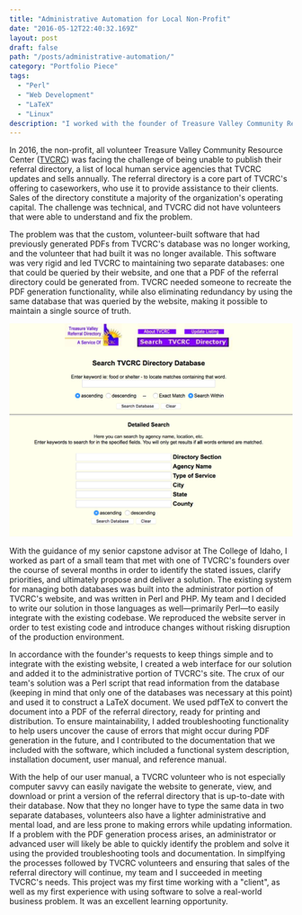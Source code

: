 ```yaml
---
title: "Administrative Automation for Local Non-Profit"
date: "2016-05-12T22:40:32.169Z"
layout: post
draft: false
path: "/posts/administrative-automation/"
category: "Portfolio Piece"
tags:
  - "Perl"
  - "Web Development"
  - "LaTeX"
  - "Linux"
description: "I worked with the founder of Treasure Valley Community Resource Center to automate the creation of their referral directory, an essential list of human services compiled for members of the community who are looking for professional help."
---
```


In 2016, the non-profit, all volunteer Treasure Valley Community Resource Center ([TVCRC](http://www.idahoconnections.org/history.htm)) was facing the challenge of being unable to publish their referral directory, a list of local human service agencies that TVCRC updates and sells annually. The referral directory is a core part of TVCRC's offering to caseworkers, who use it to provide assistance to their clients. Sales of the directory constitute a majority of the organization's operating capital. The challenge was technical, and TVCRC did not have volunteers that were able to understand and fix the problem.

The problem was that the custom, volunteer-built software that had previously generated PDFs from TVCRC's database was no longer working, and the volunteer that had built it was no longer available. This software was very rigid and led TVCRC to maintaining two separate databases: one that could be queried by their website, and one that a PDF of the referral directory could be generated from. TVCRC needed someone to recreate the PDF generation functionality, while also eliminating redundancy by using the same database that was queried by the website, making it possible to maintain a single source of truth.

![A screenshot of TVCRC's directory search webpage.](./search-directory.png)

With the guidance of my senior capstone advisor at The College of Idaho, I worked as part of a small team that met with one of TVCRC's founders over the course of several months in order to identify the stated issues, clarify priorities, and ultimately propose and deliver a solution. The existing system for managing both databases was built into the administrator portion of TVCRC's website, and was written in Perl and PHP. My team and I decided to write our solution in those languages as well—primarily Perl—to easily integrate with the existing codebase. We reproduced the website server in order to test existing code and introduce changes without risking disruption of the production environment.

In accordance with the founder's requests to keep things simple and to integrate with the existing website, I created a web interface for our solution and added it to the administrative portion of TVCRC's site. The crux of our team's solution was a Perl script that read information from the database (keeping in mind that only one of the databases was necessary at this point) and used it to construct a LaTeX document. We used pdfTeX to convert the document into a PDF of the referral directory, ready for printing and distribution. To ensure maintainability, I added troubleshooting functionality to help users uncover the cause of errors that might occur during PDF generation in the future, and I contributed to the documentation that we included with the software, which included a functional system description, installation document, user manual, and reference manual.

With the help of our user manual, a TVCRC volunteer who is not especially computer savvy can easily navigate the website to generate, view, and download or print a version of the referral directory that is up-to-date with their database. Now that they no longer have to type the same data in two separate databases, volunteers also have a lighter administrative and mental load, and are less prone to making errors while updating information. If a problem with the PDF generation process arises, an administrator or advanced user will likely be able to quickly identify the problem and solve it using the provided troubleshooting tools and documentation. In simplfying the processes followed by TVCRC volunteers and ensuring that sales of the referral directory will continue, my team and I succeeded in meeting TVCRC's needs. This project was my first time working with a "client", as well as my first experience with using software to solve a real-world business problem. It was an excellent learning opportunity.
